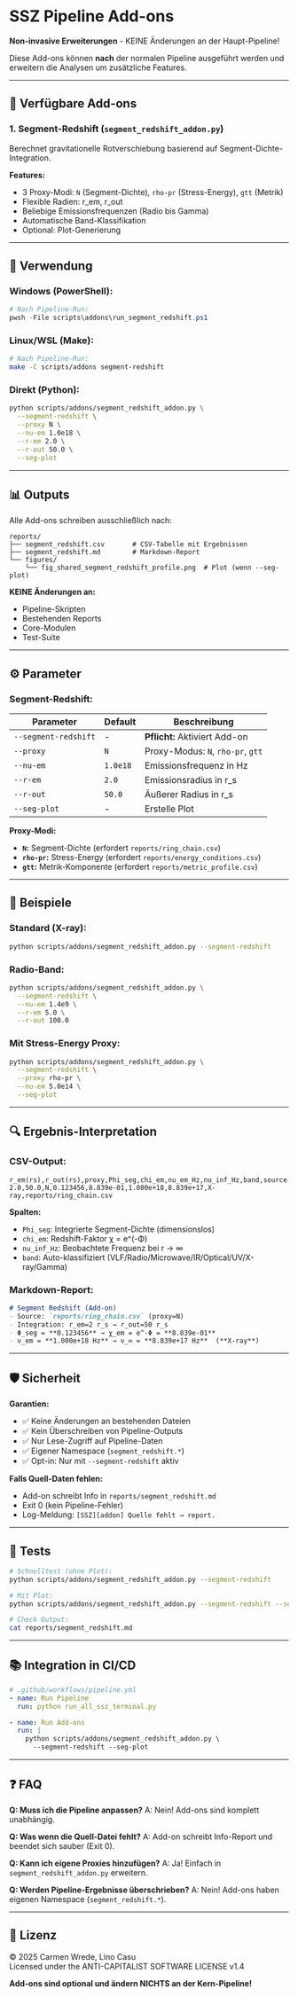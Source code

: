 # SSZ Pipeline Add-ons

**Non-invasive Erweiterungen** - KEINE Änderungen an der Haupt-Pipeline!

Diese Add-ons können **nach** der normalen Pipeline ausgeführt werden und erweitern die Analysen um zusätzliche Features.

---

## 🎯 Verfügbare Add-ons

### 1. **Segment-Redshift** (`segment_redshift_addon.py`)

Berechnet gravitationelle Rotverschiebung basierend auf Segment-Dichte-Integration.

**Features:**
- 3 Proxy-Modi: `N` (Segment-Dichte), `rho-pr` (Stress-Energy), `gtt` (Metrik)
- Flexible Radien: r_em, r_out
- Beliebige Emissionsfrequenzen (Radio bis Gamma)
- Automatische Band-Klassifikation
- Optional: Plot-Generierung

---

## 🚀 Verwendung

### **Windows (PowerShell):**
```powershell
# Nach Pipeline-Run:
pwsh -File scripts\addons\run_segment_redshift.ps1
```

### **Linux/WSL (Make):**
```bash
# Nach Pipeline-Run:
make -C scripts/addons segment-redshift
```

### **Direkt (Python):**
```bash
python scripts/addons/segment_redshift_addon.py \
  --segment-redshift \
  --proxy N \
  --nu-em 1.0e18 \
  --r-em 2.0 \
  --r-out 50.0 \
  --seg-plot
```

---

## 📊 Outputs

Alle Add-ons schreiben ausschließlich nach:

```
reports/
├── segment_redshift.csv       # CSV-Tabelle mit Ergebnissen
├── segment_redshift.md        # Markdown-Report
└── figures/
    └── fig_shared_segment_redshift_profile.png  # Plot (wenn --seg-plot)
```

**KEINE Änderungen an:**
- Pipeline-Skripten
- Bestehenden Reports
- Core-Modulen
- Test-Suite

---

## ⚙️ Parameter

### **Segment-Redshift:**

| Parameter | Default | Beschreibung |
|-----------|---------|--------------|
| `--segment-redshift` | - | **Pflicht:** Aktiviert Add-on |
| `--proxy` | `N` | Proxy-Modus: `N`, `rho-pr`, `gtt` |
| `--nu-em` | `1.0e18` | Emissionsfrequenz in Hz |
| `--r-em` | `2.0` | Emissionsradius in r_s |
| `--r-out` | `50.0` | Äußerer Radius in r_s |
| `--seg-plot` | - | Erstelle Plot |

**Proxy-Modi:**

- **`N`:** Segment-Dichte (erfordert `reports/ring_chain.csv`)
- **`rho-pr`:** Stress-Energy (erfordert `reports/energy_conditions.csv`)
- **`gtt`:** Metrik-Komponente (erfordert `reports/metric_profile.csv`)

---

## 📖 Beispiele

### **Standard (X-ray):**
```bash
python scripts/addons/segment_redshift_addon.py --segment-redshift
```

### **Radio-Band:**
```bash
python scripts/addons/segment_redshift_addon.py \
  --segment-redshift \
  --nu-em 1.4e9 \
  --r-em 5.0 \
  --r-out 100.0
```

### **Mit Stress-Energy Proxy:**
```bash
python scripts/addons/segment_redshift_addon.py \
  --segment-redshift \
  --proxy rho-pr \
  --nu-em 5.0e14 \
  --seg-plot
```

---

## 🔍 Ergebnis-Interpretation

### **CSV-Output:**
```csv
r_em(rs),r_out(rs),proxy,Phi_seg,chi_em,nu_em_Hz,nu_inf_Hz,band,source
2.0,50.0,N,0.123456,8.839e-01,1.000e+18,8.839e+17,X-ray,reports/ring_chain.csv
```

**Spalten:**
- `Phi_seg`: Integrierte Segment-Dichte (dimensionslos)
- `chi_em`: Redshift-Faktor χ = e^(-Φ)
- `nu_inf_Hz`: Beobachtete Frequenz bei r → ∞
- `band`: Auto-klassifiziert (VLF/Radio/Microwave/IR/Optical/UV/X-ray/Gamma)

### **Markdown-Report:**
```markdown
# Segment Redshift (Add-on)
- Source: `reports/ring_chain.csv` (proxy=N)
- Integration: r_em=2 r_s → r_out=50 r_s
- Φ_seg = **0.123456** → χ_em = e^-Φ = **8.839e-01**
- ν_em = **1.000e+18 Hz** → ν_∞ = **8.839e+17 Hz**  (**X-ray**)
```

---

## 🛡️ Sicherheit

**Garantien:**
- ✅ Keine Änderungen an bestehenden Dateien
- ✅ Kein Überschreiben von Pipeline-Outputs
- ✅ Nur Lese-Zugriff auf Pipeline-Daten
- ✅ Eigener Namespace (`segment_redshift.*`)
- ✅ Opt-in: Nur mit `--segment-redshift` aktiv

**Falls Quell-Daten fehlen:**
- Add-on schreibt Info in `reports/segment_redshift.md`
- Exit 0 (kein Pipeline-Fehler)
- Log-Meldung: `[SSZ][addon] Quelle fehlt → report.`

---

## 🧪 Tests

```bash
# Schnelltest (ohne Plot):
python scripts/addons/segment_redshift_addon.py --segment-redshift

# Mit Plot:
python scripts/addons/segment_redshift_addon.py --segment-redshift --seg-plot

# Check Output:
cat reports/segment_redshift.md
```

---

## 📚 Integration in CI/CD

```yaml
# .github/workflows/pipeline.yml
- name: Run Pipeline
  run: python run_all_ssz_terminal.py

- name: Run Add-ons
  run: |
    python scripts/addons/segment_redshift_addon.py \
      --segment-redshift --seg-plot
```

---

## ❓ FAQ

**Q: Muss ich die Pipeline anpassen?**
A: Nein! Add-ons sind komplett unabhängig.

**Q: Was wenn die Quell-Datei fehlt?**
A: Add-on schreibt Info-Report und beendet sich sauber (Exit 0).

**Q: Kann ich eigene Proxies hinzufügen?**
A: Ja! Einfach in `segment_redshift_addon.py` erweitern.

**Q: Werden Pipeline-Ergebnisse überschrieben?**
A: Nein! Add-ons haben eigenen Namespace (`segment_redshift.*`).

---

## 📝 Lizenz

© 2025 Carmen Wrede, Lino Casu  
Licensed under the ANTI-CAPITALIST SOFTWARE LICENSE v1.4

**Add-ons sind optional und ändern NICHTS an der Kern-Pipeline!**
